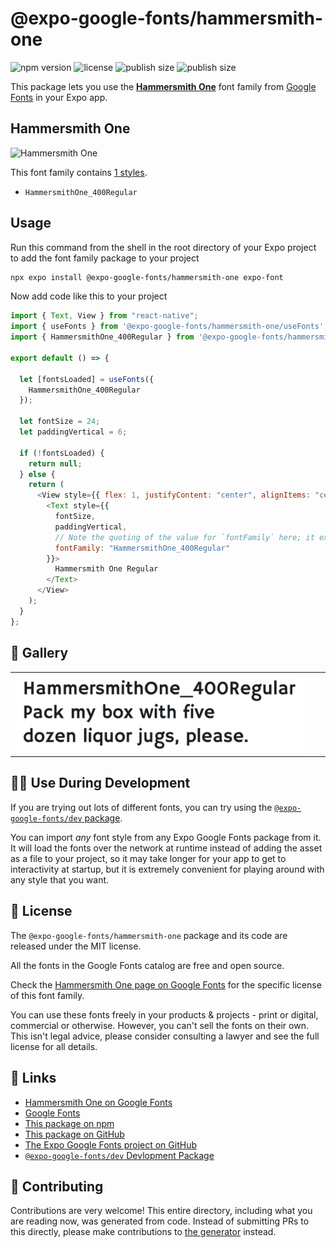 # @expo-google-fonts/hammersmith-one

![npm version](https://flat.badgen.net/npm/v/@expo-google-fonts/hammersmith-one)
![license](https://flat.badgen.net/github/license/expo/google-fonts)
![publish size](https://flat.badgen.net/packagephobia/install/@expo-google-fonts/hammersmith-one)
![publish size](https://flat.badgen.net/packagephobia/publish/@expo-google-fonts/hammersmith-one)

This package lets you use the [**Hammersmith One**](https://fonts.google.com/specimen/Hammersmith+One) font family from [Google Fonts](https://fonts.google.com/) in your Expo app.

## Hammersmith One

![Hammersmith One](./font-family.png)

This font family contains [1 styles](#-gallery).

- `HammersmithOne_400Regular`

## Usage

Run this command from the shell in the root directory of your Expo project to add the font family package to your project

```sh
npx expo install @expo-google-fonts/hammersmith-one expo-font
```

Now add code like this to your project

```js
import { Text, View } from "react-native";
import { useFonts } from '@expo-google-fonts/hammersmith-one/useFonts';
import { HammersmithOne_400Regular } from '@expo-google-fonts/hammersmith-one/400Regular';

export default () => {

  let [fontsLoaded] = useFonts({
    HammersmithOne_400Regular
  });

  let fontSize = 24;
  let paddingVertical = 6;

  if (!fontsLoaded) {
    return null;
  } else {
    return (
      <View style={{ flex: 1, justifyContent: "center", alignItems: "center" }}>
        <Text style={{
          fontSize,
          paddingVertical,
          // Note the quoting of the value for `fontFamily` here; it expects a string!
          fontFamily: "HammersmithOne_400Regular"
        }}>
          Hammersmith One Regular
        </Text>
      </View>
    );
  }
};
```

## 🔡 Gallery


||||
|-|-|-|
|![HammersmithOne_400Regular](./400Regular/HammersmithOne_400Regular.ttf.png)||||


## 👩‍💻 Use During Development

If you are trying out lots of different fonts, you can try using the [`@expo-google-fonts/dev` package](https://github.com/expo/google-fonts/tree/master/font-packages/dev#readme).

You can import _any_ font style from any Expo Google Fonts package from it. It will load the fonts over the network at runtime instead of adding the asset as a file to your project, so it may take longer for your app to get to interactivity at startup, but it is extremely convenient for playing around with any style that you want.


## 📖 License

The `@expo-google-fonts/hammersmith-one` package and its code are released under the MIT license.

All the fonts in the Google Fonts catalog are free and open source.

Check the [Hammersmith One page on Google Fonts](https://fonts.google.com/specimen/Hammersmith+One) for the specific license of this font family.

You can use these fonts freely in your products & projects - print or digital, commercial or otherwise. However, you can't sell the fonts on their own. This isn't legal advice, please consider consulting a lawyer and see the full license for all details.

## 🔗 Links

- [Hammersmith One on Google Fonts](https://fonts.google.com/specimen/Hammersmith+One)
- [Google Fonts](https://fonts.google.com/)
- [This package on npm](https://www.npmjs.com/package/@expo-google-fonts/hammersmith-one)
- [This package on GitHub](https://github.com/expo/google-fonts/tree/master/font-packages/hammersmith-one)
- [The Expo Google Fonts project on GitHub](https://github.com/expo/google-fonts)
- [`@expo-google-fonts/dev` Devlopment Package](https://github.com/expo/google-fonts/tree/master/font-packages/dev)

## 🤝 Contributing

Contributions are very welcome! This entire directory, including what you are reading now, was generated from code. Instead of submitting PRs to this directly, please make contributions to [the generator](https://github.com/expo/google-fonts/tree/master/packages/generator) instead.
